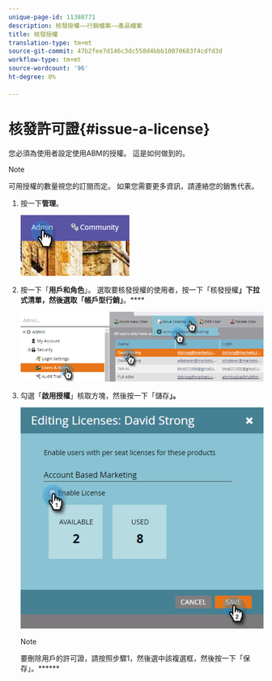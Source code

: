 ```yaml
---
unique-page-id: 11380771
description: 核發授權——行銷檔案——產品檔案
title: 核發授權
translation-type: tm+mt
source-git-commit: 47b2fee7d146c3dc558d4bbb10070683f4cdfd3d
workflow-type: tm+mt
source-wordcount: '96'
ht-degree: 0%

---
```



# 核發許可證{#issue-a-license}

您必須為使用者設定使用ABM的授權。 這是如何做到的。

>[!NOTE]
>
>可用授權的數量視您的訂閱而定。 如果您需要更多資訊，請連絡您的銷售代表。

1. 按一下&#x200B;**管理**。

   ![](assets/one.png)

1. 按一下「**用戶和角色**」。 選取要核發授權的使用者，按一下「核發授權&#x200B;**」下拉式清單，然後選取「帳戶型行銷」**。****

   ![](assets/two.png)

1. 勾選「**啟用授權**」核取方塊，然後按一下「儲存&#x200B;**」。**

   ![](assets/three.png)

   >[!NOTE]
   >
   >要刪除用戶的許可證，請按照步驟1，然後選中該複選框，然後按一下「保存」。******

